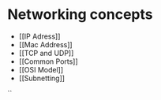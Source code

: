 # Networking concepts
- [[IP Adress]]
- [[Mac Address]]
- [[TCP and UDP]]
- [[Common Ports]]
- [[OSI Model]]
- [[Subnetting]]




``

